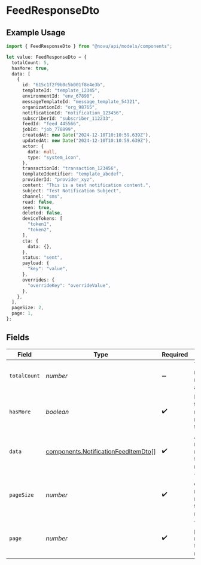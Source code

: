 # FeedResponseDto

## Example Usage

```typescript
import { FeedResponseDto } from "@novu/api/models/components";

let value: FeedResponseDto = {
  totalCount: 5,
  hasMore: true,
  data: [
    {
      id: "615c1f2f9b0c5b001f8e4e3b",
      templateId: "template_12345",
      environmentId: "env_67890",
      messageTemplateId: "message_template_54321",
      organizationId: "org_98765",
      notificationId: "notification_123456",
      subscriberId: "subscriber_112233",
      feedId: "feed_445566",
      jobId: "job_778899",
      createdAt: new Date("2024-12-10T10:10:59.639Z"),
      updatedAt: new Date("2024-12-10T10:10:59.639Z"),
      actor: {
        data: null,
        type: "system_icon",
      },
      transactionId: "transaction_123456",
      templateIdentifier: "template_abcdef",
      providerId: "provider_xyz",
      content: "This is a test notification content.",
      subject: "Test Notification Subject",
      channel: "sms",
      read: false,
      seen: true,
      deleted: false,
      deviceTokens: [
        "token1",
        "token2",
      ],
      cta: {
        data: {},
      },
      status: "sent",
      payload: {
        "key": "value",
      },
      overrides: {
        "overrideKey": "overrideValue",
      },
    },
  ],
  pageSize: 2,
  page: 1,
};
```

## Fields

| Field                                                                                      | Type                                                                                       | Required                                                                                   | Description                                                                                | Example                                                                                    |
| ------------------------------------------------------------------------------------------ | ------------------------------------------------------------------------------------------ | ------------------------------------------------------------------------------------------ | ------------------------------------------------------------------------------------------ | ------------------------------------------------------------------------------------------ |
| `totalCount`                                                                               | *number*                                                                                   | :heavy_minus_sign:                                                                         | Total number of notifications available.                                                   | 5                                                                                          |
| `hasMore`                                                                                  | *boolean*                                                                                  | :heavy_check_mark:                                                                         | Indicates if there are more notifications to load.                                         | true                                                                                       |
| `data`                                                                                     | [components.NotificationFeedItemDto](../../models/components/notificationfeeditemdto.md)[] | :heavy_check_mark:                                                                         | Array of notifications returned in the response.                                           |                                                                                            |
| `pageSize`                                                                                 | *number*                                                                                   | :heavy_check_mark:                                                                         | The number of notifications returned in this response.                                     | 2                                                                                          |
| `page`                                                                                     | *number*                                                                                   | :heavy_check_mark:                                                                         | The current page number of the notifications.                                              | 1                                                                                          |
